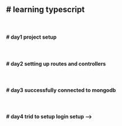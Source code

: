 <!DOCTYPE html>
<html lang="en">
<head>
    <meta charset="UTF-8">
    <meta http-equiv="X-UA-Compatible" content="IE=edge">
    <meta name="viewport" content="width=device-width, initial-scale=1.0">
</head>
<body>
    <h2># learning typescript</h2>
    <br>
    <h4># day1 project setup</h4>
    <br>
    <h4># day2 setting up routes and controllers</h4>
    <br>
    <h4># day3 successfully connected to mongodb</h4>
    <br>
    <h4># day4 trid to setup login setup --></h4>
    <br>
</body>
</html>
